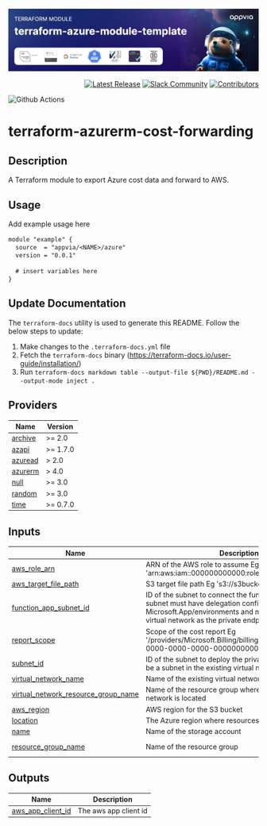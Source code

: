 <!-- markdownlint-disable -->

<a href="https://www.appvia.io/"><img src="./docs/banner.jpg" alt="Appvia Banner"/></a><br/><p align="right"> </a> <a href="https://github.com/appvia/terraform-azure-module-template/releases/latest"><img src="https://img.shields.io/github/release/appvia/terraform-azure-module-template.svg?style=for-the-badge&color=006400" alt="Latest Release"/></a> <a href="https://appvia-community.slack.com/join/shared_invite/zt-1s7i7xy85-T155drryqU56emm09ojMVA#/shared-invite/email"><img src="https://img.shields.io/badge/Slack-Join%20Community-purple?style=for-the-badge&logo=slack" alt="Slack Community"/></a> <a href="https://github.com/appvia/terraform-azure-module-template/graphs/contributors"><img src="https://img.shields.io/github/contributors/appvia/terraform-azure-module-template.svg?style=for-the-badge&color=FF8C00" alt="Contributors"/></a>

<!-- markdownlint-restore -->
<!--
  ***** CAUTION: DO NOT EDIT ABOVE THIS LINE ******
-->

![Github Actions](../../actions/workflows/terraform.yml/badge.svg)

# terraform-azurerm-cost-forwarding

## Description

A Terraform module to export Azure cost data and forward to AWS.

## Usage

Add example usage here

```hcl
module "example" {
  source  = "appvia/<NAME>/azure"
  version = "0.0.1"

  # insert variables here
}
```

## Update Documentation

The `terraform-docs` utility is used to generate this README. Follow the below steps to update:

1. Make changes to the `.terraform-docs.yml` file
2. Fetch the `terraform-docs` binary (https://terraform-docs.io/user-guide/installation/)
3. Run `terraform-docs markdown table --output-file ${PWD}/README.md --output-mode inject .`

<!-- BEGIN_TF_DOCS -->
## Providers

| Name | Version |
|------|---------|
| <a name="provider_archive"></a> [archive](#provider\_archive) | >= 2.0 |
| <a name="provider_azapi"></a> [azapi](#provider\_azapi) | >= 1.7.0 |
| <a name="provider_azuread"></a> [azuread](#provider\_azuread) | > 2.0 |
| <a name="provider_azurerm"></a> [azurerm](#provider\_azurerm) | > 4.0 |
| <a name="provider_null"></a> [null](#provider\_null) | >= 3.0 |
| <a name="provider_random"></a> [random](#provider\_random) | >= 3.0 |
| <a name="provider_time"></a> [time](#provider\_time) | >= 0.7.0 |

## Inputs

| Name | Description | Type | Default | Required |
|------|-------------|------|---------|:--------:|
| <a name="input_aws_role_arn"></a> [aws\_role\_arn](#input\_aws\_role\_arn) | ARN of the AWS role to assume  Eg 'arn:aws:iam::000000000000:role/entra\_s3' | `string` | n/a | yes |
| <a name="input_aws_target_file_path"></a> [aws\_target\_file\_path](#input\_aws\_target\_file\_path) | S3 target file path Eg 's3://s3bucketname/folder/' | `string` | n/a | yes |
| <a name="input_function_app_subnet_id"></a> [function\_app\_subnet\_id](#input\_function\_app\_subnet\_id) | ID of the subnet to connect the function app to. This subnet must have delegation configured for Microsoft.App/environments and must be in the same virtual network as the private endpoints | `string` | n/a | yes |
| <a name="input_report_scope"></a> [report\_scope](#input\_report\_scope) | Scope of the cost report Eg '/providers/Microsoft.Billing/billingAccounts/00000000-0000-0000-0000-000000000000' | `string` | n/a | yes |
| <a name="input_subnet_id"></a> [subnet\_id](#input\_subnet\_id) | ID of the subnet to deploy the private endpoints to. Must be a subnet in the existing virtual network | `string` | n/a | yes |
| <a name="input_virtual_network_name"></a> [virtual\_network\_name](#input\_virtual\_network\_name) | Name of the existing virtual network | `string` | n/a | yes |
| <a name="input_virtual_network_resource_group_name"></a> [virtual\_network\_resource\_group\_name](#input\_virtual\_network\_resource\_group\_name) | Name of the resource group where the existing virtual network is located | `string` | n/a | yes |
| <a name="input_aws_region"></a> [aws\_region](#input\_aws\_region) | AWS region for the S3 bucket | `string` | `"eu-west-2"` | no |
| <a name="input_location"></a> [location](#input\_location) | The Azure region where resources will be created | `string` | `"uksouth"` | no |
| <a name="input_name"></a> [name](#input\_name) | Name of the storage account | `string` | `"costexport"` | no |
| <a name="input_resource_group_name"></a> [resource\_group\_name](#input\_resource\_group\_name) | Name of the resource group | `string` | `"rg-cost-export"` | no |

## Outputs

| Name | Description |
|------|-------------|
| <a name="output_aws_app_client_id"></a> [aws\_app\_client\_id](#output\_aws\_app\_client\_id) | The aws app client id |
<!-- END_TF_DOCS -->